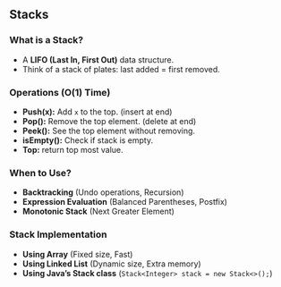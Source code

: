 ##  Stacks 

### **What is a Stack?**  
- A **LIFO (Last In, First Out)** data structure.  
- Think of a stack of plates: last added = first removed.  

### **Operations (O(1) Time)**  
- **Push(x):** Add `x` to the top.  (insert at end)
- **Pop():** Remove the top element.  (delete at end)
- **Peek():** See the top element without removing.  
- **isEmpty():** Check if stack is empty. 
- **Top:** return top most value.

### **When to Use?**  
- **Backtracking** (Undo operations, Recursion)  
- **Expression Evaluation** (Balanced Parentheses, Postfix)  
- **Monotonic Stack** (Next Greater Element)  

### **Stack Implementation**  
- **Using Array** (Fixed size, Fast)  
- **Using Linked List** (Dynamic size, Extra memory)  
- **Using Java’s Stack class** (`Stack<Integer> stack = new Stack<>();`)  

